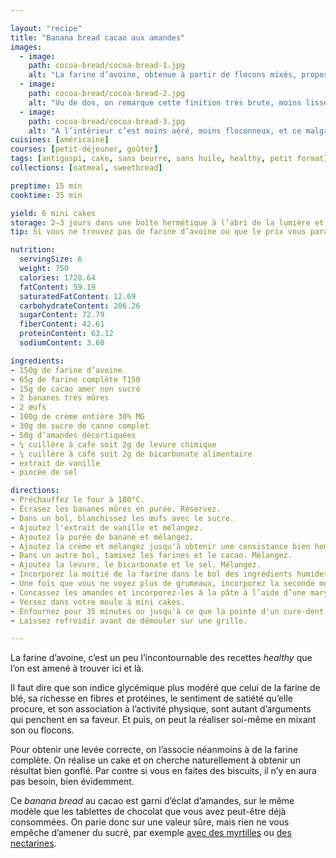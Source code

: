 ```yaml
---

layout: "recipe"
title: "Banana bread cacao aux amandes"
images:
  - image:
    path: cocoa-bread/cocoa-bread-1.jpg
    alt: "La farine d’avoine, obtenue à partir de flocons mixés, propose une apparence toute particulière. Plus rugueuse, moins raffinée. Elle s’apparenterai presque à un corail qui renferme des éclats d’amande."
  - image:
    path: cocoa-bread/cocoa-bread-2.jpg
    alt: "Vu de dos, on remarque cette finition très brute, moins lisse, plus anguleuse. Le cake lève quand même pas mal, mais on sent qu’il est plus dense."
  - image:
    path: cocoa-bread/cocoa-bread-3.jpg
    alt: "À l’intérieur c’est moins aéré, moins floconneux, et ce malgré le gras de la crème. La croûte est d’ailleurs plus épaisse, on sent qu’il y aura de la résistance."
cuisines: [américaine]
courses: [petit-déjeuner, goûter]
tags: [antigaspi, cake, sans beurre, sans huile, healthy, petit format]
collections: [oatmeal, sweetbread]

preptime: 15 min
cooktime: 35 min

yield: 6 mini cakes
storage: 2–3 jours dans une boîte hermétique à l’abri de la lumière et de la chaleur. 5 jours au frigo. 2 mois au congélateur.
tip: Si vous ne trouvez pas de farine d’avoine ou que le prix vous paraît complètement hors-sol, mixez des flocons ou du son.

nutrition:
  servingSize: 6
  weight: 750
  calories: 1728.64
  fatContent: 59.19
  saturatedFatContent: 12.69
  carbohydrateContent: 206.26
  sugarContent: 72.79
  fiberContent: 42.61
  proteinContent: 63.12
  sodiumContent: 3.60

ingredients:
- 150g de farine d’avoine
- 65g de farine complète T150
- 15g de cacao amer non sucré
- 2 bananes très mûres
- 2 œufs
- 100g de crème entière 30% MG
- 30g de sucre de canne complet
- 50g d’amandes décortiquées
- ¼ cuillère à café soit 2g de levure chimique
- ¼ cuillère à café soit 2g de bicarbonate alimentaire
- extrait de vanille
- pincée de sel

directions:
- Préchauffez le four à 180°C.
- Écrasez les bananes mûres en purée. Réservez.
- Dans un bol, blanchissez les œufs avec le sucre.
- Ajoutez l'extrait de vanille et mélangez. 
- Ajoutez la purée de banane et mélangez.
- Ajoutez la crème et mélangez jusqu'à obtenir une consistance bien homogène.
- Dans un autre bol, tamisez les farines et le cacao. Mélangez. 
- Ajoutez la levure, le bicarbonate et le sel. Mélangez. 
- Incorporez la moitié de la farine dans le bol des ingrédients humides à la maryse. 
- Une fois que vous ne voyez plus de grumeaux, incorporez la seconde moitié. Réservez. Si vous utilisez de la crème épaisse et obtenez une texture de mousse au chocolat, ne vous inquiétez pas. Ça fonctionne après cuisson, mais si ça vous dérange, vous pouvez éventuellement ajouter un peu de lait ou boisson végétale pour rendre la pâte plus fluide.
- Concassez les amandes et incorporez-les à la pâte à l’aide d’une maryse pour bien les distribuer.
- Versez dans votre moule à mini cakes. 
- Enfournez pour 35 minutes ou jusqu'à ce que la pointe d'un cure-dent ressorte sèche. 
- Laissez refroidir avant de démouler sur une grille. 

---
```


La farine d’avoine, c’est un peu l’incontournable des recettes <i lang="en">healthy</i> que l’on est amené à trouver ici et là.

Il faut dire que son indice glycémique plus modéré que celui de la farine de blé, sa richesse en fibres et protéines, le sentiment de satiété qu’elle procure, et son association à l’activité physique, sont autant d’arguments qui penchent en sa faveur. Et puis, on peut la réaliser soi-même en mixant son ou flocons.

Pour obtenir une levée correcte, on l’associe néanmoins à de la farine complète. On réalise un cake et on cherche naturellement à obtenir un résultat bien gonflé. Par contre si vous en faites des biscuits, il n’y en aura pas besoin, bien évidemment. 

Ce <i lang="en">banana bread</i> au cacao est garni d’éclat d’amandes, sur le même modèle que les tablettes de chocolat que vous avez peut-être déjà consommées. On parie donc sur une valeur sûre, mais rien ne vous empêche d’amener du sucré, par exemple [avec des myrtilles](bb-almond-bread.html) ou [des nectarines](bucks-nectarine-dream.html).